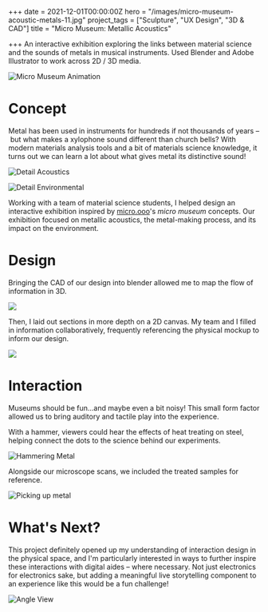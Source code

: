+++
date = 2021-12-01T00:00:00Z
hero = "/images/micro-museum-acoustic-metals-11.jpg"
project_tags = ["Sculpture", "UX Design", "3D & CAD"]
title = "Micro Museum: Metallic Acoustics"

+++
An interactive exhibition exploring the links between material science and the sounds of metals in musical instruments. Used Blender and Adobe Illustrator to work across 2D / 3D media.

![Micro Museum Animation](/images/micro-museum-acoustic-metals-anim.gif)

# Concept

Metal has been used in instruments for hundreds if not thousands of years – but what makes a xylophone sound different than church bells? With modern  materials analysis tools and a bit of materials science knowledge, it turns out we can learn a lot about what gives metal its distinctive sound!

![Detail Acoustics](/images/micro-museum-acoustic-metals-08.jpg)

![Detail Environmental](/images/micro-museum-acoustic-metals-04.jpg)

Working with a team of material science students, I helped design an interactive exhibition inspired by [micro.ooo](https://micro.ooo)'s _micro museum_ concepts. Our exhibition focused on metallic acoustics, the metal-making process, and its impact on the environment.

# Design

Bringing the CAD of our design into blender allowed me to map the flow of information in 3D.

![](/images/micro-museum-acoustic-metals-model.jpg)

Then, I laid out sections in more depth on a 2D canvas. My team and I filled in information collaboratively, frequently referencing the physical mockup to inform our design.

![](/images/micro-museum-acoustic-metals-layout.png)

# Interaction

Museums should be fun...and maybe even a bit noisy! This small form factor allowed us to bring auditory and tactile play into the experience.

With a hammer, viewers could hear the effects of heat treating on steel, helping connect the dots to the science behind our experiments.

![Hammering Metal](/images/micro-museum-acoustic-metals-03.jpg)

Alongside our microscope scans, we included the treated samples for reference.

![Picking up metal](/images/micro-museum-acoustic-metals-02.jpg)

# What's Next?

This project definitely opened up my understanding of interaction design in the physical space, and I'm particularly interested in ways to further inspire these interactions with digital aides – where necessary. Not just electronics for electronics sake, but adding a meaningful live storytelling component to an experience like this would be a fun challenge!

![Angle View](/images/micro-museum-acoustic-metals-11.jpg)
